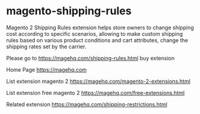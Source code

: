 # magento-shipping-rules
Magento 2 Shipping Rules extension helps store owners to change shipping cost according to specific scenarios, allowing to make custom shipping rules based on various product conditions and cart attributes, change the shipping rates set by the carrier.

Please go to https://magehq.com/shipping-rules.html buy extension

Home Page https://magehq.com

List extension magento 2 https://magehq.com/magento-2-extensions.html

List extension free magento 2 https://magehq.com/free-extensions.html

Related extension https://magehq.com/shipping-restrictions.html
